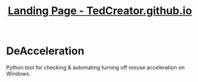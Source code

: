 <h1 align="center"><a href="https://tedcreator.github.io/">Landing Page - TedCreator.github.io</a></h1>
<br/>

<h1> DeAcceleration </h1>

Python tool for checking &amp; automating turning off mouse acceleration on Windows.

